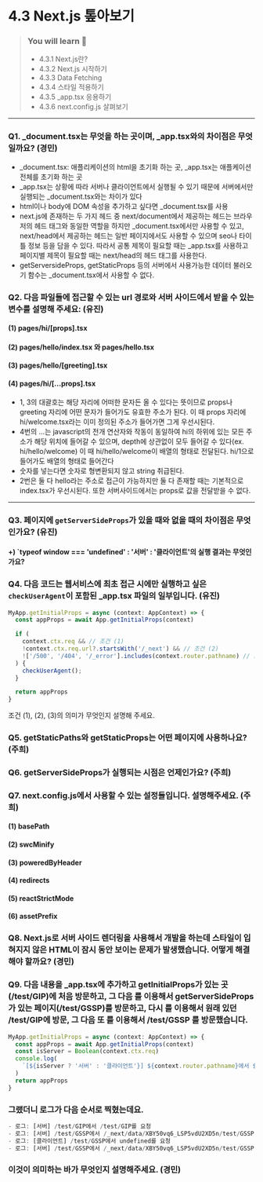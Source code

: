 # 4.3 Next.js 톺아보기

> ### You will learn 📝
>- 4.3.1 Next.js란?
>- 4.3.2 Next.js 시작하기
>- 4.3.3 Data Fetching
>- 4.3.4 스타일 적용하기
>- 4.3.5 _app.tsx 응용하기
>- 4.3.6 next.config.js 살펴보기

---

### Q1. _document.tsx는 무엇을 하는 곳이며, _app.tsx와의 차이점은 무엇일까요? (경민)
- _document.tsx: 애플리케이션의 html을 초기화 하는 곳, _app.tsx는 애플케이션 전체를 초기화 하는 곳
- _app.tsx는 상황에 따라 서버나 클라이언트에서 실행될 수 있기 때문에 서버에서만 실행되는 _document.tsx와는 차이가 있다
- html이나 body에 DOM 속성을 추가하고 싶다면 _document.tsx를 사용
- next.js에 존재하는 두 가지 헤드 중 next/document에서 제공하는 헤드는 브라우저의 헤드 태그와 동일한 역할을 하지만 _document.tsx에서만 사용할 수 있고, next/head에서 제공하는 헤드는 일반 페이지에서도 사용할 수 있으며 seo나 타이틀 정보 등을 담을 수 있다. 따라서 공통 제목이 필요할 때는 _app.tsx를 사용하고 페이지별 제목이 필요할 때는 next/head의 헤드 태그를 사용한다.
- getServersideProps, getStaticProps 등의 서버에서 사용가능한 데이터 불러오기 함수는 _document.tsx에서 사용할 수 없다.

### Q2. 다음 파일들에 접근할 수 있는 url 경로와 서버 사이드에서 받을 수 있는 변수를 설명해 주세요: (유진)
#### (1) pages/hi/[props].tsx
#### (2) pages/hello/index.tsx 와 pages/hello.tsx
#### (3) pages/hello/[greeting].tsx
#### (4) pages/hi/[...props].tsx

- 1, 3의 대괄호는 해당 자리에 어떠한 문자든 올 수 있다는 뜻이므로 props나 greeting 자리에 어떤 문자가 들어가도 유효한 주소가 된다. 이 때 props 자리에 hi/welcome.tsx라는 이미 정의된 주소가 들어가면 그게 우선시된다. 
- 4번의 ...는 javascript의 전개 연산자와 작동이 동일하여 hi의 하위에 있는 모든 주소가 해당 위치에 들어갈 수 있으며, depth에 상관없이 모두 들어갈 수 있다(ex. hi/hello/welcome) 이 때 hi/hello/welcome이 배열의 형태로 전달된다. hi/1으로 들어가도 배열의 형태로 들어간다
- 숫자를 넣는다면 숫자로 형변환되지 않고 string 취급된다.
- 2번은 둘 다 hello라는 주소로 접근이 가능하지만 둘 다 존재할 때는 기본적으로 index.tsx가 우선시된다. 또한 서버사이드에서는 props로 값을 전달받을 수 없다.

---

### Q3. 페이지에 `getServerSideProps`가 있을 때와 없을 때의 차이점은 무엇인가요? (유진)
#### +) `typeof window === 'undefined' : '서버' : '클라이언트'의 실행 결과는 무엇인가요?

### Q4. 다음 코드는 웹서비스에 최초 접근 시에만 실행하고 싶은 `checkUserAgent`이 포함된 _app.tsx 파일의 일부입니다. (유진)
```js
MyApp.getInitialProps = async (context: AppContext) => {
  const appProps = await App.getInitialProps(context)

  if (
    context.ctx.req && // 조건 (1)
    !context.ctx.req.url?.startsWith('/_next') && // 조건 (2)
    !['/500', '/404', '/_error'].includes(context.router.pathname) // 조건 (3)
  ) {
    checkUserAgent();
  }

  return appProps
}
```
조건 (1), (2), (3)의 의미가 무엇인지 설명해 주세요.

### Q5. getStaticPaths와 getStaticProps는 어떤 페이지에 사용하나요? (주희)

### Q6. getServerSideProps가 실행되는 시점은 언제인가요? (주희)

### Q7. next.config.js에서 사용할 수 있는 설정들입니다. 설명해주세요. (주희)
#### (1) basePath
#### (2) swcMinify
#### (3) poweredByHeader
#### (4) redirects
#### (5) reactStrictMode
#### (6) assetPrefix

### Q8. Next.js로 서버 사이드 렌더링을 사용해서 개발을 하는데 스타일이 입혀지지 않은 HTML이 잠시 동안 보이는 문제가 발생했습니다. 어떻게 해결해야 할까요? (경민)

### Q9. 다음 내용을 _app.tsx에 추가하고 getInitialProps가 있는 곳(/test/GIP)에 처음 방문하고, 그 다음 <Link>를 이용해서 getServerSideProps가 있는 페이지(/test/GSSP)를 방문하고, 다시 <Link>를 이용해서 원래 있던 /test/GIP에 방문, 그 다음 또 <Link>를 이용해서 /test/GSSP 를 방문했습니다.

```js
MyApp.getInitialProps = async (context: AppContext) => {
  const appProps = await App.getInitialProps(context)
  const isServer = Boolean(context.ctx.req)
  console.log(
    `[${isServer ? '서버' : '클라이언트'}] ${context.router.pathname}에서 ${context.ctx?.req?.url}를 요청함.`,
  )
  return appProps
}
```

### 그랬더니 로그가 다음 순서로 찍혔는데요.

```js
- 로그: [서버] /test/GIP에서 /test/GIP를 요청
- 로그: [서버] /test/GSSP에서 /_next/data/XBY50vq6_LSP5vdU2XD5n/test/GSSP.json을 요청
- 로그: [클라이언트] /test/GSSP에서 undefined를 요청
- 로그: [서버] /test/GSSP에서 /_next/data/XBY50vq6_LSP5vdU2XD5n/test/GSSP.json을 요청
```

### 이것이 의미하는 바가 무엇인지 설명해주세요. (경민)